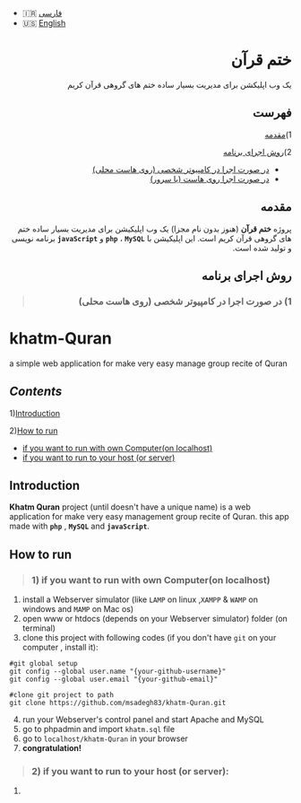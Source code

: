 - :iran: [فارسی](#ختم-قرآن)
- :us: [English](#khatm-Quran)

<div dir="rtl">
  
# ختم قرآن
یک وب اپلیکشن برای مدیریت بسیار ساده ختم های گروهی قرآن کریم

## **فهرست**

1)[مقدمه](#مقدمه)

2)[روش اجرای برنامه](#روش-اجرای-برنامه)
  - [در صورت اجرا در کامپیوتر شخصی (روی هاست محلی)](#1-در-صورت-اجرا-در-کامپیوتر-شخصی-روی-هاست-محلی)
  - [در صورت اجرا روی هاست (یا سرور)](#2-در-صورت-اجرا-روی-هاست-یا-سرور)

## مقدمه
پروژه **ختم قرآن** (هنوز بدون نام مجزا) یک وب اپلیکیشن برای مدیریت بسیار ساده ختم های گروهی قرآن کریم است. این اپلیکیشن با **`php`** ، **`MySQL`** و **`javaScript`** برنامه نویسی و تولید شده است.

## روش اجرای برنامه

> ### 1) در صورت اجرا در کامپیوتر شخصی (روی هاست محلی)


</div>

# khatm-Quran
a simple web application for make very easy manage group recite of Quran

## ***Contents***

1)[Introduction](#Introduction)

2)[How to run](#How-to-run)
  - [if you want to run with own Computer(on localhost)](#1-if-you-want-to-run-with-own-computeron-localhost)
  - [if you want to run to your host (or server)](#2-if-you-want-to-run-to-your-host-or-server)

## Introduction
**Khatm Quran** project (until doesn't have a unique name) is a web application for make very easy management group recite of Quran. this app made with **`php`** , **`MySQL`**
and **`javaScript`**.

## How to run

> ### 1) if you want to run with own Computer(on localhost)

1. install a Webserver simulator (like `LAMP` on linux ,`XAMPP` & `WAMP` on windows and `MAMP` on Mac os)
2. open www or htdocs (depends on your Webserver simulator) folder (on terminal)
3. clone this project with following codes (if you don't have `git` on your computer , install it):
  ```
  #git global setup
  git config --global user.name "{your-github-username}"
  git config --global user.email "{your-github-email}"
  
  #clone git project to path
  git clone https://github.com/msadegh83/khatm-Quran.git
  
  ```
4. run your Webserver's control panel and start Apache and MySQL
5. go to phpadmin and import `khatm.sql` file
6. go to `localhost/khatm-Quran` in your browser
7. **congratulation!**
> ### 2) if you want to run to your host (or server):
1. 
